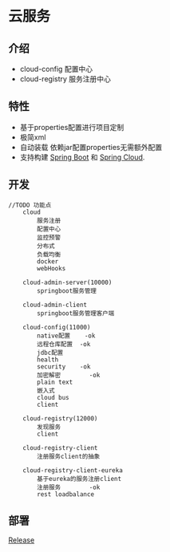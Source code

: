 
# 云服务


## 介绍

- cloud-config 配置中心
- cloud-registry 服务注册中心


## 特性

* 基于properties配置进行项目定制
* 极简xml
* 自动装载 依赖jar配置properties无需额外配置
* 支持构建 [Spring Boot](https://projects.spring.io/spring-boot) 和 [Spring Cloud](http://projects.spring.io/spring-cloud/).

## 开发
	//TODO 功能点
		cloud
			服务注册
			配置中心
			监控预警
			分布式
			负载均衡
			docker
			webHooks
		
		cloud-admin-server(10000)
			springboot服务管理
			
		cloud-admin-client
			springboot服务管理客户端
		
		cloud-config(11000)
			native配置	-ok
			远程仓库配置	-ok
			jdbc配置
			health
			security	-ok
			加密解密		-ok
			plain text
			嵌入式
			cloud bus
			client
		
		cloud-registry(12000)
			发现服务
			client
		
		cloud-registry-client
			注册服务client的抽象
		
		cloud-registry-client-eureka
			基于eureka的服务注册client
			注册服务		-ok
			rest loadbalance
			

## 部署
[Release](https://gitee.com/justlive1/earth/releases)

